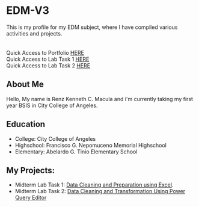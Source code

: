 # EDM-V3
This is my profile for my EDM subject, where I have compiled various activities and projects. <br>
<br>
<br>
Quick Access to Portfolio [HERE](https://referenz18.github.io/EDM-V3/) <br>
Quick Access to Lab Task 1 [HERE](https://github.com/ReferenZ18/Midterm-Lab-Task-1-Data-Cleaning-and-Preparation-using-Excel) <br>
Quick Access to Lab Task 2 [HERE](https://github.com/ReferenZ18/Midterm-Lab-Task-2-Data-Cleaning-and-Transformation-Using-Power-Query-Editor)
## About Me
Hello, My name is Renz Kenneth C. Macula and i'm currently taking my first year BSIS in City College of Angeles.
## Education
- College: City College of Angeles
- Highschool: Francisco G. Nepomuceno Memorial Highschool
- Elementary: Abelardo G. Tinio Elementary School
## My Projects:
- Midterm Lab Task 1: [Data Cleaning and Preparation using Excel](https://referenz18.github.io/Midterm-Lab-Task-1-Data-Cleaning-and-Preparation-using-Excel/).
- Midterm Lab Task 2: [Data Cleaning and Transformation Using Power Query Editor](https://referenz18.github.io/Midterm-Lab-Task-2-Data-Cleaning-and-Transformation-Using-Power-Query-Editor/)
